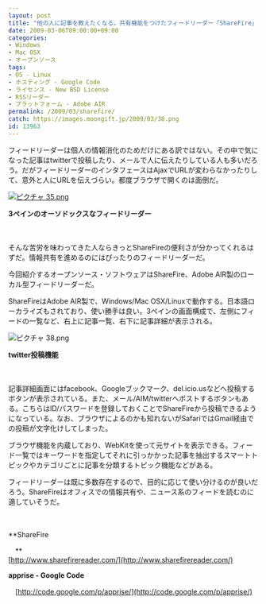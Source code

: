 ```yaml
---
layout: post
title: "他の人に記事を教えたくなる。共有機能をつけたフィードリーダー「ShareFire」"
date: 2009-03-06T09:00:00+09:00
categories:
- Windows
- Mac OSX
- オープンソース
tags: 
- OS - Linux
- ホスティング - Google Code
- ライセンス - New BSD License
- RSSリーダー
- プラットフォーム - Adobe AIR
permalink: /2009/03/sharefire/
catch: https://images.moongift.jp/2009/03/38.png
id: 13963
---
```

フィードリーダーは個人の情報消化のためだけにある訳ではない。その中で気になった記事はtwitterで投稿したり、メールで人に伝えたりしている人も多いだろう。だがフィードリーダーのインタフェースはAjaxでURLが変わらなかったりして、意外と人にURLを伝えづらい。都度ブラウザで開くのは面倒だ。

  

[![ピクチャ 35.png](https://images.moongift.jp/2009/03/35-tm.jpg)](https://images.moongift.jp/2009/03/35.png)  
  
**3ペインのオーソドックスなフィードリーダー**

  

　

  

そんな苦労を味わってきた人ならきっとShareFireの便利さが分かってくれるはずだ。情報共有を進めるのにはぴったりのフィードリーダーだ。

  

今回紹介するオープンソース・ソフトウェアはShareFire、Adobe AIR製のローカル型フィードリーダーだ。

  
<!--more-->

ShareFireはAdobe AIR製で、Windows/Mac OSX/Linuxで動作する。日本語ローカライズもされており、使い勝手は良い。3ペインの画面構成で、左側にフィードの一覧など、右上に記事一覧、右下に記事詳細が表示される。

  

![ピクチャ 38.png](https://images.moongift.jp/2009/03/38.png)  
  
**twitter投稿機能**

  

　

  

記事詳細画面にはfacebook、Googleブックマーク、del.icio.usなどへ投稿するボタンが表示されている。また、メール/AIM/twitterへポストするボタンもある。こちらはID/パスワードを登録しておくことでShareFireから投稿できるようになっている。なお、ブラウザによるのかも知れないがSafariではGmail経由での投稿が文字化けしてしまった。

  

ブラウザ機能を内蔵しており、WebKitを使って元サイトを表示できる。フィード一覧ではキーワードを指定してそれに引っかかった記事を抽出するスマートトピックやカテゴリごとに記事を分類するトピック機能などがある。

  

フィードリーダーは既に多数存在するので、目的に応じて使い分けるのが良いだろう。ShareFireはオフィスでの情報共有や、ニュース系のフィードを読むのに適していそうだ。

  

　

  

**ShareFire  
  
　**  
  [http://www.sharefirereader.com/](http://www.sharefirereader.com/)

  

**apprise - Google Code**  
  
　[http://code.google.com/p/apprise/](http://code.google.com/p/apprise/)

  
